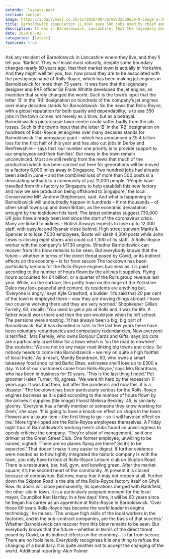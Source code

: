 ```yaml
---
extends: _layouts.post
section: content
image: https://i.dailymail.co.uk/1s/2020/08/30/00/32550630-0-image-a-30_1598744548103.jpg 
title: Barnoldswick (population 11,000) sees 500 jobs axed by chief employer Rolls-Royce 
description: It was in Barnoldswick, Lancashire, that the legendary designer and RAF officer Sir Frank Whittle developed the jet engine, an invention that surely changed the world. 
date: 2020-03-02 
categories: [latest] 
featured: true 
--- 
```

Ask any resident of Barnoldswick in Lancashire where they live, and they’ll tell you: ‘Barlick’. They will insist most robustly, despite some boundary changes nearly 50 years ago, that their market town is actually in Yorkshire.
And they might well tell you, too, how proud they are to be associated with the prestigious name of Rolls-Royce, which has been making jet engines in Barnoldswick for more than 75 years. 
It was here that the legendary designer and RAF officer Sir Frank Whittle developed the jet engine, an invention that surely changed the world.
Such is the town’s input that the letter ‘B’ in the ‘RB’ designation on hundreds of the company’s jet engines over many decades stands for Barnoldswick.
So the news that Rolls-Royce, with a global reputation for both quality and dependability, is to axe 350 jobs in the town comes not merely as a blow, but as a betrayal.
Barnoldswick's picturesque town centre could suffer badly from the job losses. Such is the town’s input that the letter ‘B’ in the ‘RB’ designation on hundreds of Rolls-Royce jet engines over many decades stands for Barnoldswick
The aerospace giant – which has announced a £5.4 billion loss for the first half of this year and has also cut jobs in Derby and Renfrewshire – says that ‘our number one priority is to provide support to our employees and their families’.
But many in the town remain unconvinced. Most are still reeling from the news that much of the production which has been carried out here for generations will be moved to a factory 6,000 miles away in Singapore.
Two hundred jobs had already been axed in June – and the combined loss of more than 500 posts is a devastating setback to a community of just 11,000 people.
‘People have travelled from this factory to Singapore to help establish this new factory and now we see production being offshored to Singapore,’ the local Conservative MP, Andrew Stephenson, said.
And what is happening to Barnoldswick will undoubtedly happen in hundreds – if not thousands – of other small towns up and down Britain, as the economic devastation wrought by the lockdown hits hard.
The latest estimates suggest 730,000 UK jobs have already been lost since the start of the coronavirus crisis. Many are linked to airlines – British Airways expects to lose up to 12,000 staff, with easyJet and Ryanair close behind.
High street stalwart Marks & Spencer is to lose 7,000 employees, Boots will slash 4,000 posts while John Lewis is closing eight stores and could cut 1,300 of its staff. 
A Rolls-Royce worker with the company's MT30 engine. Whether Barnoldswick can recover from this blow remains to be seen. But everybody knows that the future – whether in terms of the direct threat posed by Covid, or its indirect effects on the economy – is far from secure
The lockdown has been particularly serious for the Rolls-Royce engines business as it is paid according to the number of hours flown by the airlines it supplies.
Flying hours accounted for £4 billion, or a quarter of the Rolls group revenue last year.
While, on the surface, this pretty town on the edge of the Yorkshire Dales may look peaceful and content, its residents are anything but.
‘Everyone is angry,’ says Kyle Crawford, a builder. ‘It’s said that 20 per cent of the town is employed there – now they are moving things abroad. I have two cousins working there and they are very worried.’
Shopkeeper Gillian Farrelly, 63, recalls: ‘You used to get a job at Rolls and it was for life. A father would work there and then the son would join when he left school. The pensions were amazing.
‘It has always been a big, big part of Barnoldswick. But it has dwindled in size. In the last few years there have been voluntary redundancies and compulsory redundancies. Now everyone is terrified.’
Mrs Farrelly, who owns Bonjour Cards and Gifts, says job cuts are a particularly cruel blow for a town which is ‘on the road to nowhere’. 
She explains: ‘We are not on any major road linking big towns and cities. So nobody needs to come into Barnoldswick – we rely on quite a high footfall of local trade.’
As a result, Mandy Boardman, 50, who owns a smart takeaway food shop called Barlic Bites, estimates she’ll lose up to £300 a day. ‘A lot of our customers come from Rolls-Royce,’ says Mrs Boardman, who has been in business for 13 years. ‘This is the last thing I need.’
Pet groomer Helen Turner, 48, agrees. ‘We were hit hard by the recession 11 years ago. It was bad then, but after the pandemic and now this, it is a disaster.’
The lockdown has been particularly serious for the Rolls-Royce engines business as it is paid according to the number of hours flown by the airlines it supplies (file image)
Florist Melissa Beckley, 45, is similarly gloomy. ‘Everyone has a family member or someone they know working for them,’ she says. ‘It is going to have a knock-on effect on shops in the town. Flowers are a luxury item – the first thing to go – so it will have an effect on me.’
More tight-lipped are the Rolls-Royce employees themselves. A Friday night tour of Barnoldswick’s working men’s clubs found an unwillingness to openly criticise the company.
‘They’re afraid of management,’ said one drinker at the Green Street Club. One former employee, unwilling to be named, sighed: ‘There are no planes flying are there? So it’s to be expected.’
That doesn’t make it any easier to digest. If further evidence were needed as to how tightly integrated the historic company is with the town, you only have to look at Rolls-Royce Leisure club on Skipton Road. There is a restaurant, bar, hall, gym, and bowling green. After the market square, it’s the second heart of the community.
At present it is closed because of coronavirus. But now, many fear it may not reopen at all. Further down the Skipton Road is the site of the Rolls-Royce factory itself on Ghyll Row. Its doors will close permanently, its operations merged with Bankfield, the other site in town.
It is a particularly poignant moment for the local mayor, Councillor Ken Hartley. In a few days’ time, it will be 60 years since he began his career as an apprentice at Rolls-Royce in Barnoldswick.
‘Over those 60 years Rolls-Royce has become the world leader in engine technology,’ he muses. ‘The unique high skills of the local workers in the factories, and in the sub-contract companies, are the basis of that success.’
Whether Barnoldswick can recover from this blow remains to be seen. But everybody knows that the future – whether in terms of the direct threat posed by Covid, or its indirect effects on the economy – is far from secure.
There are no fools here. Everybody recognises it is one thing to refuse the changing of a boundary. It is quite another not to accept the changing of the world.
Additional reporting: Alun Palmer 
